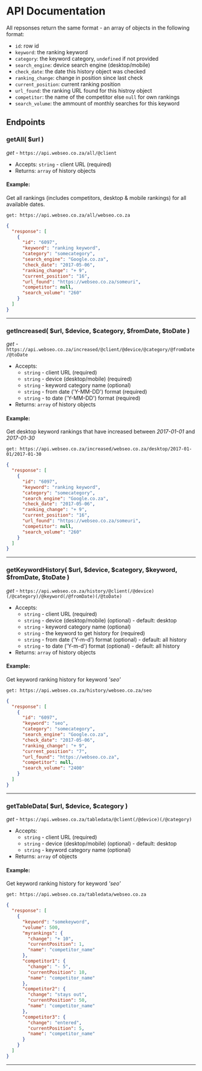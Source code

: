 # API Documentation

All repsonses return the same format - an array of objects in the following format:

- `id`: row id
- `keyword`: the ranking keyword
- `category`: the keyword category, `undefined` if not provided
- `search_engine`: device search engine (desktop/mobile)
- `check_date`: the date this history object was checked
- `ranking_change`: change in position since last check
- `current_position`: current ranking position
- `url_found`: the ranking URL found for this histroy object
- `competitor`: the name of the competitor else `null` for own rankings
- `search_volume`: the ammount of monthly searches for this keyword

## Endpoints

### getAll( $url )

_get_ -  `https://api.webseo.co.za/all/@client`

- Accepts: `string` - client URL (required)
- Returns: `array` of history objects  

#### Example:

Get all rankings (includes competitors, desktop & mobile rankings) for all available dates.

`get: https://api.webseo.co.za/all/webseo.co.za`

```json
{
  "response": [
    {
      "id": "6097",
      "keyword": "ranking keyword",
      "category": "somecategory",
      "search_engine": "Google.co.za",
      "check_date": "2017-05-06",
      "ranking_change": "+ 9",
      "current_position": "16",
      "url_found": "https://webseo.co.za/someuri",
      "competitor": null,
      "search_volume": "260"
    }
  ] 
}
```
<hr>

### getIncreased( $url, $device, $category, $fromDate, $toDate )

_get_ - `https://api.webseo.co.za/increased/@client/@device/@category/@fromDate/@toDate`

- Accepts: 
  - `string` - client URL (required)
  - `string` - device (desktop/mobile) (required)
  - `string` - keyword category name (optional)
  - `string` - from date ('Y-MM-DD') format (required)
  - `string` - to date ('Y-MM-DD') format (required)
- Returns: `array` of history objects

#### Example:
Get desktop keyword rankings that have increased between _2017-01-01_ and _2017-01-30_

`get: https://api.webseo.co.za/increased/webseo.co.za/desktop/2017-01-01/2017-01-30`

```json
{
  "response": [
    {
      "id": "6097",
      "keyword": "ranking keyword",
      "category": "somecategory",
      "search_engine": "Google.co.za",
      "check_date": "2017-05-06",
      "ranking_change": "+ 9",
      "current_position": "16",
      "url_found": "https://webseo.co.za/someuri",
      "competitor": null,
      "search_volume": "260"
    }
  ] 
}
```

<hr>

### getKeywordHistory( $url, $device, $category, $keyword, $fromDate, $toDate )

_get_ - `https://api.webseo.co.za/history/@client(/@device)(/@category)/@keyword(/@fromDate)(/@toDate)`

- Accepts: 
  - `string` - client URL (required)
  - `string` - device (desktop/mobile) (optional) - default: desktop
  - `string` - keyword category name (optional)
  - `string` - the keyword to get history for (required)  
  - `string` - from date ('Y-m-d') format (optional) - default: all history
  - `string` - to date ('Y-m-d') format (optional) - default: all history
- Returns: `array` of history objects

#### Example:
Get keyword ranking history for keyword _'seo'_

`get: https://api.webseo.co.za/history/webseo.co.za/seo`

```json
{
  "response": [
    {
      "id": "6097",
      "keyword": "seo",
      "category": "somecategory",
      "search_engine": "Google.co.za",
      "check_date": "2017-05-06",
      "ranking_change": "+ 9",
      "current_position": "7",
      "url_found": "https://webseo.co.za",
      "competitor": null,
      "search_volume": "2400"
    }
  ] 
}
```

<hr>

### getTableData( $url, $device, $category )

_get_ - `https://api.webseo.co.za/tabledata/@client(/@device)(/@category)`

- Accepts: 
  - `string` - client URL (required)
  - `string` - device (desktop/mobile) (optional) - default: desktop
  - `string` - keyword category name (optional)
- Returns: `array` of objects

#### Example:
Get keyword ranking history for keyword _'seo'_

`get: https://api.webseo.co.za/tabledata/webseo.co.za`

```json
{
  "response": [
    {
      "keyword": "somekeyword",
      "volume": 500,
      "myrankings": {
        "change": "+ 10",
        "currentPosition": 1,
        "name": "competitor_name"
      },
      "competitor1": {
        "change": "- 5",
        "currentPosition": 10,
        "name": "competitor_name"
      },
      "competitor2": {
        "change": "stays out",
        "currentPosition": 50,
        "name": "competitor_name"
      },
      "competitor3": {
        "change": "entered",
        "currentPosition": 5,
        "name": "competitor_name"
      }                    
    }
  ] 
}
```

<hr>
